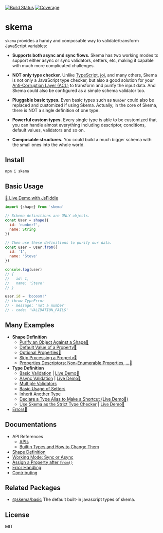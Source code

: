 [![Build Status](https://travis-ci.org/kaelzhang/skema.svg?branch=master)](https://travis-ci.org/kaelzhang/skema)
[![Coverage](https://codecov.io/gh/kaelzhang/skema/branch/master/graph/badge.svg)](https://codecov.io/gh/kaelzhang/skema)

# skema

`skema` provides a handy and composable way to validate/transform JavaScript variables:

- **Supports both async and sync flows.** Skema has two working modes to support either async or sync validators, setters, etc, making it capable with much more complicated challenges.

- **NOT only type checker.** Unlike [TypeScript](https://www.typescriptlang.org/), [joi](https://github.com/hapijs/joi), and many others, Skema is not only a JavaScript type checker, but also a good solution for your [Anti-Corruption Layer (ACL)](https://docs.microsoft.com/en-us/azure/architecture/patterns/anti-corruption-layer) to transform and purify the input data. And Skema could also be configured as a simple schema validator too.

- **Pluggable basic types.** Even basic types such as `Number` could also be replaced and customized if using Skema. Actually, in the core of Skema, there is NOT a single definition of one type.

- **Powerful custom types.** Every single type is able to be customized that you can handle almost everything including descriptor, conditions, default values, validators and so on.

- **Composable structures.** You could build a much bigger schema with the small ones into the whole world.

## Install

```sh
npm i skema
```

## Basic Usage

[🔬 Live Demo with JsFiddle](https://jsfiddle.net/kaelzhang/0r3g4ogj/)

```js
import {shape} from 'skema'

// Schema definitions are ONLY objects.
const User = shape({
  id: 'number?',
  name: String
})

// Then use these definitions to purify our data.
const user = User.from({
  id: '1',
  name: 'Steve'
})

console.log(user)
// {
//   id: 1,
//   name: 'Steve'
// }

user.id = 'boooom!'
// throw TypeError
// - message: 'not a number'
// - code: 'VALIDATION_FAILS'
```

## Many Examples

- **Shape Definition**
  - [Purify an Object Against a Shape🔬](https://jsfiddle.net/kaelzhang/0wosjdo9/)
  - [Default Value of a Property🔬](https://jsfiddle.net/kaelzhang/zhu8crde/)
  - [Optional Properties🔬](https://jsfiddle.net/kaelzhang/pesgkw9c/)
  - [Skip Processing a Property🔬](https://jsfiddle.net/kaelzhang/joq5vdd7/)
  - [Properties Descriptors: Non-Enumerable Properties, ...🔬](https://jsfiddle.net/kaelzhang/yhj2xj72/)
- **Type Definition**
  - [Basic Validation](./examples/basic-validation.js) | [Live Demo🔬 ](https://jsfiddle.net/kaelzhang/2au1on62/)
  - [Async Validation](./examples/async-validation.js) | [Live Demo🔬](https://jsfiddle.net/kaelzhang/1rr5asyb/)
  - [Multiple Validators](./examples/multiple-validators.js)
  - [Basic Usage of Setters](./examples/setters.js)
  - [Inherit Another Type](./examples/type-inheritance.js)
  - [Declare a Type Alias to Make a Shortcut (Live Demo🔬)](https://jsfiddle.net/kaelzhang/7d5u4z0s/)
  - [Use Skema as the Strict Type Checker](./examples/strict-basics.js) | [Live Demo🔬](https://jsfiddle.net/kaelzhang/14y4s0e9/)
- [Errors🔬](https://jsfiddle.net/kaelzhang/scvLn8Ly/)

## Documentations

- API References
  - [APIs](./doc/apis.md)
  - [Builtin Types and How to Change Them](./doc/builtins.md)
- [Shape Definition](./doc/shape.md)
- [Working Mode: Sync or Async](./doc/working-mode.md)
- [Assign a Property after `from()`](./doc/assign.md)
- [Error Handling](./doc/errors.md)
- [Contributing](./doc/contributing.md)

## Related Packages

- [@skema/basic](https://www.npmjs.com/package/@skema/basic) The default built-in javascript types of skema.

## License

MIT
